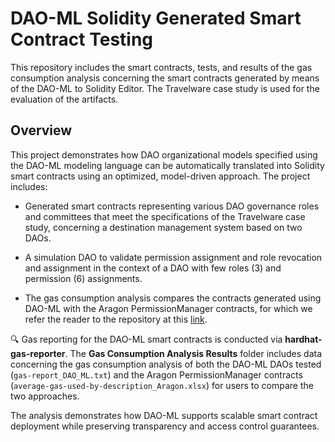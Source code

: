 # DAO-ML Solidity Generated Smart Contract Testing

This repository includes the smart contracts, tests, and results of the gas consumption analysis concerning the smart contracts generated by means of the DAO-ML to Solidity Editor. The Travelware case study is used for the evaluation of the artifacts.

## Overview

This project demonstrates how DAO organizational models specified using the DAO-ML modeling language can be automatically translated into Solidity smart contracts using an optimized, model-driven approach. The project includes:

- Generated smart contracts representing various DAO governance roles and committees that meet the specifications of the Travelware case study, concerning a destination management system based on two DAOs. 

- A simulation DAO to validate permission assignment and role revocation and assignment in the context of a DAO with few roles (3) and permission (6) assignments. 

- The gas consumption analysis compares the contracts generated using DAO-ML with the Aragon PermissionManager contracts, for which we refer the reader to the repository at this [link](https://github.com/SoweluAvanzo/Aragon-PermissionManager-gas-cost-analysis).

🔍 Gas reporting for the DAO-ML smart contracts is conducted via **hardhat-gas-reporter**. The **Gas Consumption Analysis Results** folder includes data concerning the gas consumption analysis of both the DAO-ML DAOs tested (`gas-report_DAO_ML.txt`) and the Aragon PermissionManager contracts (`average-gas-used-by-description_Aragon.xlsx`) for users to compare the two approaches.

The analysis demonstrates how DAO-ML supports scalable smart contract deployment while preserving transparency and access control guarantees.
